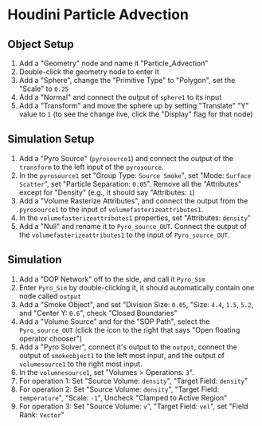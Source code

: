 # Houdini Particle Advection

## Object Setup

1. Add a "Geometry" node and name it "Particle_Advection"
2. Double-click the geometry node to enter it
3. Add a "Sphere", change the "Primitive Type" to "Polygon", set the "Scale" to `0.25`
4. Add a "Normal" and connect the output of `sphere1` to its input
5. Add a "Transform" and move the sphere up by setting "Translate" "Y" value to `1` (to see the change live, click the "Display" flag for that node)

## Simulation Setup

1. Add a "Pyro Source" (`pyrosource1`) and connect the output of the `transform` to the left input of the `pyrosource`.
2. In the `pyrosource1` set "Group Type: `Source Smoke`", set "Mode: `Surface Scatter`", set "Particle Separation: `0.05`". Remove all the "Attributes" except for "Density" (e.g., it should say "Attributes: `1`)
3. Add a "Volume Rasterize Attributes", and connect the output from the `pyrosource1` to the input of `volumefasterizeattributes1`.
4. In the `volumefasterizeattributes1` properties, set "Attributes: `density`"
5. Add a "Null" and rename it to `Pyro_source_OUT`. Connect the output of the `volumefasterizeattributes1` to the input of `Pyro_source_OUT`.

## Simulation

1. Add a "DOP Network" off to the side, and call it `Pyro_Sim`
2. Enter `Pyro_Sim` by double-clicking it, it should automatically contain one node called `output`
3. Add a "Smoke Object", and set "Division Size: `0.05`, "Size: `4.4`, `1.5`, `5.2`, and "Center Y: `0.6`", check "Closed Boundaries"
4. Add a "Volume Source" and for the "SOP Path", select the `Pyro_source_OUT` (click the icon to the right that says "Open floating operator chooser")
5. Add a "Pyro Solver", connect it's output to the `output`, connect the output of `smokeobject1` to the left most input, and the output of `volumesource1` to the right most input.
6. In the `volumnesource1`, set "Volumes > Operations: `3`".
7. For operation 1: Set "Source Volume: `density`", "Target Field: `density`" 
8. For operation 2: Set "Source Volume: `density`", "Target Field: `temperature`", "Scale: `-1`", Uncheck "Clamped to Active Region"
9. For operation 3: Set "Source Volume: `v`", "Target Field: `vel`", set "Field Rank: `Vector`"